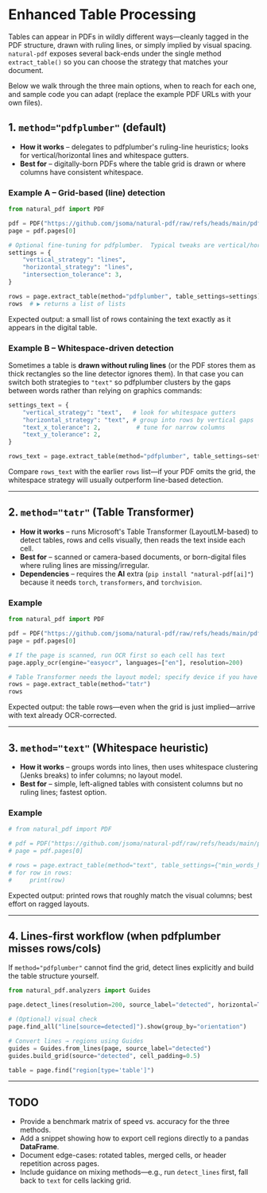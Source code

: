# Enhanced Table Processing

Tables can appear in PDFs in wildly different ways—cleanly tagged in the PDF structure, drawn with ruling lines, or simply implied by visual spacing.  `natural-pdf` exposes several back-ends under the single method `extract_table()` so you can choose the strategy that matches your document.

Below we walk through the three main options, when to reach for each one, and sample code you can adapt (replace the example PDF URLs with your own files).

## 1. `method="pdfplumber"`  (default)

* **How it works** – delegates to pdfplumber's ruling-line heuristics; looks for vertical/horizontal lines and whitespace gutters.
* **Best for** – digitally-born PDFs where the table grid is drawn or where columns have consistent whitespace.

### Example A – Grid-based (line) detection

```python
from natural_pdf import PDF

pdf = PDF("https://github.com/jsoma/natural-pdf/raw/refs/heads/main/pdfs/01-practice.pdf")
page = pdf.pages[0]

# Optional fine-tuning for pdfplumber.  Typical tweaks are vertical/horizontal strategies.
settings = {
    "vertical_strategy": "lines",
    "horizontal_strategy": "lines",
    "intersection_tolerance": 3,
}

rows = page.extract_table(method="pdfplumber", table_settings=settings)
rows  # ▶︎ returns a list of lists
```

Expected output: a small list of rows containing the text exactly as it appears in the digital table.

### Example B – Whitespace-driven detection

Sometimes a table is **drawn without ruling lines** (or the PDF stores them as thick rectangles so the line detector ignores them).  In that case you can switch both strategies to `"text"` so pdfplumber clusters by the gaps between words rather than relying on graphics commands:

```python
settings_text = {
    "vertical_strategy": "text",   # look for whitespace gutters
    "horizontal_strategy": "text", # group into rows by vertical gaps
    "text_x_tolerance": 2,          # tune for narrow columns
    "text_y_tolerance": 2,
}

rows_text = page.extract_table(method="pdfplumber", table_settings=settings_text)
```

Compare `rows_text` with the earlier `rows` list—if your PDF omits the grid, the whitespace strategy will usually outperform line-based detection.

---

## 2. `method="tatr"`  (Table Transformer)

* **How it works** – runs Microsoft's Table Transformer (LayoutLM-based) to detect tables, rows and cells visually, then reads the text inside each cell.
* **Best for** – scanned or camera-based documents, or born-digital files where ruling lines are missing/irregular.
* **Dependencies** – requires the **AI** extra (`pip install "natural-pdf[ai]"`) because it needs `torch`, `transformers`, and `torchvision`.

### Example

```python
from natural_pdf import PDF

pdf = PDF("https://github.com/jsoma/natural-pdf/raw/refs/heads/main/pdfs/needs-ocr.pdf")
page = pdf.pages[0]

# If the page is scanned, run OCR first so each cell has text
page.apply_ocr(engine="easyocr", languages=["en"], resolution=200)

# Table Transformer needs the layout model; specify device if you have GPU
rows = page.extract_table(method="tatr")
rows
```

Expected output: the table rows—even when the grid is just implied—arrive with text already OCR-corrected.

---

## 3. `method="text"`  (Whitespace heuristic)

* **How it works** – groups words into lines, then uses whitespace clustering (Jenks breaks) to infer columns; no layout model.
* **Best for** – simple, left-aligned tables with consistent columns but no ruling lines; fastest option.

### Example

```python
# from natural_pdf import PDF

# pdf = PDF("https://github.com/jsoma/natural-pdf/raw/refs/heads/main/pdfs/whitespace-table.pdf")
# page = pdf.pages[0]

# rows = page.extract_table(method="text", table_settings={"min_words_horizontal": 2})
# for row in rows:
#     print(row)
```

Expected output: printed rows that roughly match the visual columns; best effort on ragged layouts.

---

## 4. Lines-first workflow (when pdfplumber misses rows/cols)

If `method="pdfplumber"` cannot find the grid, detect lines explicitly and build the table structure yourself.

```python
from natural_pdf.analyzers import Guides

page.detect_lines(resolution=200, source_label="detected", horizontal=True, vertical=True)

# (Optional) visual check
page.find_all("line[source=detected]").show(group_by="orientation")

# Convert lines → regions using Guides
guides = Guides.from_lines(page, source_label="detected")
guides.build_grid(source="detected", cell_padding=0.5)

table = page.find("region[type='table']")
```

---

## TODO

* Provide a benchmark matrix of speed vs. accuracy for the three methods.
* Add a snippet showing how to export cell regions directly to a pandas **DataFrame**.
* Document edge-cases: rotated tables, merged cells, or header repetition across pages.
* Include guidance on mixing methods—e.g., run `detect_lines` first, fall back to `text` for cells lacking grid.
